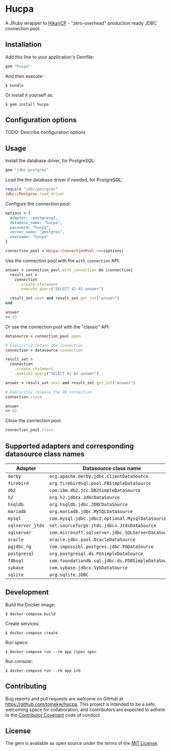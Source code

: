 # Hucpa

A JRuby wrapper to [HikariCP](https://github.com/brettwooldridge/HikariCP) - "zero-overhead" production ready JDBC connection pool.

## Installation

Add this line to your application's Gemfile:

```ruby
gem "hucpa"
```

And then execute:

    $ bundle

Or install it yourself as:

    $ gem install hucpa

## Configuration options

TODO: Describe configuration options

## Usage

Install the database driver, for PostgreSQL:

```ruby
gem "jdbc-postgres"
```

Load the the database driver if needed, for PostgreSQL:

```ruby
require "jdbc/postgres"
Jdbc::Postgres.load_driver
```

Configure the connection pool:

```ruby
options = {
  adapter: :postgresql,
  database_name: "hucpa",
  password: "hucpa",
  server_name: "postgres",
  username: "hucpa"
}

connection_pool = Hucpa::ConnectionPool.new(options)
```

Use the connection pool with the `with_connection` API:


```ruby
answer = connection_pool.with_connection do |connection|
  result_set =
    connection
      .create_statement
      .execute_query("SELECT 42 AS answer")

  result_set.next and result_set.get_int("answer")
end

answer
=> 42
```

Or use the connection pool with the "classic" API:

```ruby
datasource = connection_pool.open

# Explicitly obtain the connection
connection = datasource.connection

result_set =
  connection
    .create_statement
    .execute_query("SELECT 42 AS answer")

answer = result_set.next and result_set.get_int("answer")

# Explicitly release the DB connection
connection.close

answer
=> 42
```

Close the connection pool:

```ruby
connection_pool.close

```

## Supported adapters and corresponding datasource class names

| Adapter          | Datasource class name                              |
| ---------------- | -------------------------------------------------- |
| `derby`          | `org.apache.derby.jdbc.ClientDataSource`           |
| `firebird`       | `org.firebirdsql.pool.FBSimpleDataSource`          |
| `db2`            | `com.ibm.db2.jcc.DB2SimpleDataSource`              |
| `h2`             | `org.h2.jdbcx.JdbcDataSource`                      |
| `hsqldb`         | `org.hsqldb.jdbc.JDBCDataSource`                   |
| `mariadb`        | `org.mariadb.jdbc.MySQLDataSource`                 |
| `mysql`          | `com.mysql.jdbc.jdbc2.optional.MysqlDataSource`    |
| `sqlserver_jtds` | `net.sourceforge.jtds.jdbcx.JtdsDataSource`        |
| `sqlserver`      | `com.microsoft.sqlserver.jdbc.SQLServerDataSource` |
| `oracle`         | `oracle.jdbc.pool.OracleDataSource`                |
| `pgjdbc_ng`      | `com.impossibl.postgres.jdbc.PGDataSource`         |
| `postgresql`     | `org.postgresql.ds.PGSimpleDataSource`             |
| `fdbsql`         | `com.foundationdb.sql.jdbc.ds.FDBSimpleDataSource` |
| `sybase`         | `com.sybase.jdbcx.SybDataSource`                   |
| `sqlite`         | `org.sqlite.JDBC`                                  |

## Development

Build the Docker image:

    $ docker-compose build

Create services:

    $ docker-compose create

Run specs:

    $ docker-compose run --rm app rspec spec

Run console:

    $ docker-compose run --rm app irb

## Contributing

Bug reports and pull requests are welcome on GitHub at https://github.com/tomekw/hucpa. This project is intended to be a safe, welcoming space for collaboration, and contributors are expected to adhere to the [Contributor Covenant](http://contributor-covenant.org) code of conduct.

## License

The gem is available as open source under the terms of the [MIT License](http://opensource.org/licenses/MIT).
